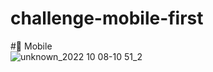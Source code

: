 # challenge-mobile-first
#📲 Mobile <br>
![unknown_2022 10 08-10 51_2](https://user-images.githubusercontent.com/112674398/194711766-a980f3d9-60c3-41dd-b156-d0a824ebbcb4.gif)
